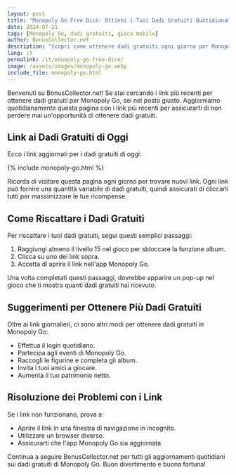```yaml
---
layout: post
title: "Monopoly Go Free Dice: Ottieni i Tuoi Dadi Gratuiti Quotidianamente"
date: 2024-07-21
tags: [Monopoly Go, dadi gratuiti, gioco mobile]
author: BonusCollector.net
description: "Scopri come ottenere dadi gratuiti ogni giorno per Monopoly Go e rimani aggiornato con i link più recenti."
lang: it
permalink: /it/monopoly-go-free-dice/
image: /assets/images/monopoly-go.webp
include_file: monopoly-go.html
---
```


Benvenuti su BonusCollector.net! Se stai cercando i link più recenti per ottenere dadi gratuiti per Monopoly Go, sei nel posto giusto. Aggiorniamo quotidianamente questa pagina con i link più recenti per assicurarti di non perdere mai un'opportunità di ottenere dadi gratuiti.

## Link ai Dadi Gratuiti di Oggi

Ecco i link aggiornati per i dadi gratuiti di oggi:

{% include monopoly-go.html %}

Ricorda di visitare questa pagina ogni giorno per trovare nuovi link. Ogni link può fornire una quantità variabile di dadi gratuiti, quindi assicurati di cliccarli tutti per massimizzare le tue ricompense.

## Come Riscattare i Dadi Gratuiti

Per riscattare i tuoi dadi gratuiti, segui questi semplici passaggi:

1. Raggiungi almeno il livello 15 nel gioco per sbloccare la funzione album.
2. Clicca su uno dei link sopra.
3. Accetta di aprire il link nell'app Monopoly Go.

Una volta completati questi passaggi, dovrebbe apparire un pop-up nel gioco che ti mostra quanti dadi gratuiti hai ricevuto. 

## Suggerimenti per Ottenere Più Dadi Gratuiti

Oltre ai link giornalieri, ci sono altri modi per ottenere dadi gratuiti in Monopoly Go:

- Effettua il login quotidiano.
- Partecipa agli eventi di Monopoly Go.
- Raccogli le figurine e completa gli album.
- Invita i tuoi amici a giocare.
- Aumenta il tuo patrimonio netto.

## Risoluzione dei Problemi con i Link

Se i link non funzionano, prova a:
- Aprire il link in una finestra di navigazione in incognito.
- Utilizzare un browser diverso.
- Assicurarti che l'app Monopoly Go sia aggiornata.

Continua a seguire BonusCollector.net per tutti gli aggiornamenti quotidiani sui dadi gratuiti di Monopoly Go. Buon divertimento e buona fortuna!